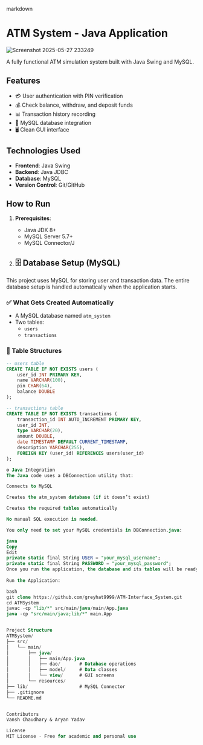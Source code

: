 markdown
# ATM System - Java Application
![Screenshot 2025-05-27 233249](https://github.com/user-attachments/assets/0b27d359-30d4-42f0-a570-89cd29693040)

A fully functional ATM simulation system built with Java Swing and MySQL.

## Features
- 💳 User authentication with PIN verification
- 💰 Check balance, withdraw, and deposit funds
- 📊 Transaction history recording
- 🏦 MySQL database integration
- 🖥️ Clean GUI interface

## Technologies Used
- **Frontend**: Java Swing
- **Backend**: Java JDBC
- **Database**: MySQL
- **Version Control**: Git/GitHub

## How to Run
1. **Prerequisites**:
   - Java JDK 8+
   - MySQL Server 5.7+
   - MySQL Connector/J

2. ## 🗄️ Database Setup (MySQL)

This project uses MySQL for storing user and transaction data. The entire database setup is handled automatically when the application starts.

### ✅ What Gets Created Automatically

- A MySQL database named `atm_system`
- Two tables:
  - `users`
  - `transactions`

### 🧱 Table Structures

```sql
-- users table
CREATE TABLE IF NOT EXISTS users (
    user_id INT PRIMARY KEY,
    name VARCHAR(100),
    pin CHAR(64),
    balance DOUBLE
);

-- transactions table
CREATE TABLE IF NOT EXISTS transactions (
    transaction_id INT AUTO_INCREMENT PRIMARY KEY,
    user_id INT,
    type VARCHAR(20),
    amount DOUBLE,
    date TIMESTAMP DEFAULT CURRENT_TIMESTAMP,
    description VARCHAR(255),
    FOREIGN KEY (user_id) REFERENCES users(user_id)
);

⚙️ Java Integration
The Java code uses a DBConnection utility that:

Connects to MySQL

Creates the atm_system database (if it doesn’t exist)

Creates the required tables automatically

No manual SQL execution is needed.

You only need to set your MySQL credentials in DBConnection.java:

java
Copy
Edit
private static final String USER = "your_mysql_username";
private static final String PASSWORD = "your_mysql_password";
Once you run the application, the database and its tables will be ready to use
   
Run the Application:

bash
git clone https://github.com/greyhat9999/ATM-Interface_System.git
cd ATMSystem
javac -cp "lib/*" src/main/java/main/App.java
java -cp "src/main/java;lib/*" main.App


Project Structure
ATMSystem/
├── src/
│   └── main/
│       ├── java/
│       │   ├── main/App.java
│       │   ├── dao/       # Database operations
│       │   ├── model/     # Data classes
│       │   └── view/      # GUI screens
│       └── resources/
├── lib/                   # MySQL Connector
├── .gitignore
└── README.md


Contributors
Vansh Chaudhary & Aryan Yadav

License
MIT License - Free for academic and personal use
